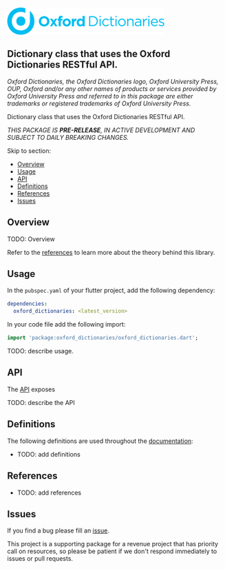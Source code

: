 <!-- 
BSD 3-Clause License
Copyright (c) 2022, GM Consult Pty Ltd
All rights reserved. 
-->

[![GM Consult Pty Ltd](https://raw.githubusercontent.com/GM-Consult-Pty-Ltd/oxford_dictionaries/doc/assets/images/oxford_dictionaries_logo.png?raw=true "GM Consult Pty Ltd")](https://github.com/GM-Consult-Pty-Ltd)
## **Dictionary class that uses the Oxford Dictionaries RESTful API.**
*Oxford Dictionaries, the Oxford Dictionaries logo, Oxford University Press, OUP, Oxford and/or any other names of products or services provided by Oxford University Press and referred to in this package are either trademarks or registered trademarks of Oxford University Press.*

Dictionary class that uses the Oxford Dictionaries RESTful API.

*THIS PACKAGE IS **PRE-RELEASE**, IN ACTIVE DEVELOPMENT AND SUBJECT TO DAILY BREAKING CHANGES.*



Skip to section:
- [Overview](#overview)
- [Usage](#usage)
- [API](#api)
- [Definitions](#definitions)
- [References](#references)
- [Issues](#issues)

## Overview

TODO: Overview

Refer to the [references](#references) to learn more about the theory behind this library.

## Usage

In the `pubspec.yaml` of your flutter project, add the following dependency:

```yaml
dependencies:
  oxford_dictionaries: <latest_version>
```

In your code file add the following import:

```dart
import 'package:oxford_dictionaries/oxford_dictionaries.dart';
```

TODO: describe usage.

## API

The [API](https://pub.dev/documentation/oxford_dictionaries/latest/) exposes

TODO: describe the API

## Definitions

The following definitions are used throughout the [documentation](https://pub.dev/documentation/oxford_dictionaries/latest/):
* TODO: add definitions

## References

* TODO: add references

## Issues

If you find a bug please fill an [issue](https://github.com/GM-Consult-Pty-Ltd/oxford_dictionaries/issues).  

This project is a supporting package for a revenue project that has priority call on resources, so please be patient if we don't respond immediately to issues or pull requests.



